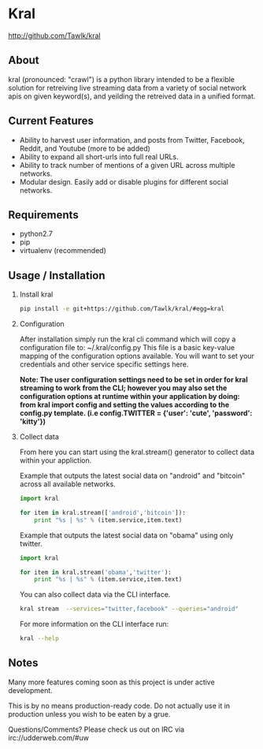 # Kral #

<http://github.com/Tawlk/kral>

## About ##

kral (pronounced: "crawl") is a python library intended to be a flexible solution
for retreiving live streaming data from a variety of social network apis on given
keyword(s), and yeilding the retreived data in a unified format.

## Current Features ##

  * Ability to harvest user information, and posts from Twitter, Facebook, Reddit, and Youtube (more to be added)
  * Ability to expand all short-urls into full real URLs.
  * Ability to track number of mentions of a given URL across multiple networks.
  * Modular design. Easily add or disable plugins for different social networks.

## Requirements ##

  * python2.7
  * pip
  * virtualenv (recommended)

## Usage / Installation ##

1. Install kral

    ```bash
    pip install -e git+https://github.com/Tawlk/kral/#egg=kral
    ```

2. Configuration

   After installation simply run the kral cli command which will copy a configuration file to: ~/.kral/config.py
   This file is a basic key-value mapping of the configuration options available.
   You will want to set your credentials and other service specific settings here.

   **Note: The user configuration settings need to be set in order for kral streaming to work from the CLI; however
   you may also set the configuration options at runtime within your application by doing: from kral import config and setting
   the values according to the config.py template. (i.e config.TWITTER = {'user': 'cute', 'password': 'kitty'})**

3.  Collect data

    From here you can start using the kral.stream() generator to collect data
    within your appliction.

    Example that outputs the latest social data on "android" and "bitcoin" across
    all available networks.

    ```python
    import kral

    for item in kral.stream(['android','bitcoin']):
        print "%s | %s" % (item.service,item.text)
    ```

    Example that outputs the latest social data on "obama" using only twitter.

    ```python
    import kral

    for item in kral.stream('obama','twitter'):
        print "%s | %s" % (item.service,item.text)
    ```

    You can also collect data via the CLI interface.

    ```bash
    kral stream  --services="twitter,facebook" --queries="android"
    ```

    For more information on the CLI interface run:

    ```bash
    kral --help
    ```

## Notes ##

Many more features coming soon as this project is under active development.

This is by no means production-ready code. Do not actually use it in
production unless you wish to be eaten by a grue.

Questions/Comments? Please check us out on IRC via irc://udderweb.com/#uw
